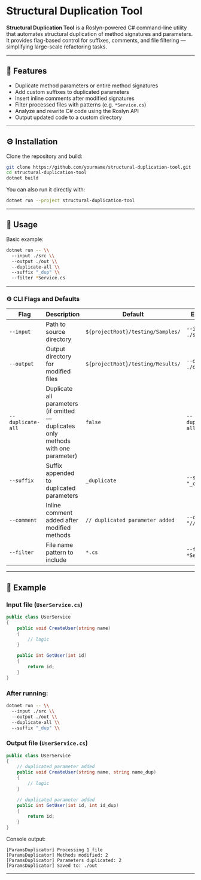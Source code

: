 # Structural Duplication Tool

**Structural Duplication Tool** is a Roslyn-powered C# command-line utility that automates structural duplication of method signatures and parameters.  
It provides flag-based control for suffixes, comments, and file filtering — simplifying large-scale refactoring tasks.

---

## 🚀 Features

- Duplicate method parameters or entire method signatures
- Add custom suffixes to duplicated parameters
- Insert inline comments after modified signatures
- Filter processed files with patterns (e.g. `*Service.cs`)
- Analyze and rewrite C# code using the Roslyn API
- Output updated code to a custom directory

---

## ⚙️ Installation

Clone the repository and build:

```bash
git clone https://github.com/yourname/structural-duplication-tool.git
cd structural-duplication-tool
dotnet build
```

You can also run it directly with:

```bash
dotnet run --project structural-duplication-tool
```

---

## 🧩 Usage

Basic example:

```bash
dotnet run -- \\
  --input ./src \\
  --output ./out \\
  --duplicate-all \\
  --suffix "_dup" \\
  --filter *Service.cs
```

---

### ⚙️ CLI Flags and Defaults

| Flag | Description | Default | Example |
|------|--------------|----------|----------|
| `--input` | Path to source directory | `${projectRoot}/testing/Samples/` | `--input ./src` |
| `--output` | Output directory for modified files | `${projectRoot}/testing/Results/` | `--output ./out` |
| `--duplicate-all` | Duplicate all parameters (if omitted — duplicates only methods with one parameter) | `false` | `--duplicate-all` |
| `--suffix` | Suffix appended to duplicated parameters | `_duplicate` | `--suffix "_copy"` |
| `--comment` | Inline comment added after modified methods | `// duplicated parameter added` | `--comment "// dup"` |
| `--filter` | File name pattern to include | `*.cs` | `--filter *Service.cs` |

---

## 🧠 Example

### Input file (`UserService.cs`)

```csharp
public class UserService
{
    public void CreateUser(string name)
    {
        // logic
    }

    public int GetUser(int id)
    {
        return id;
    }
}
```

### After running:
```bash
dotnet run -- \\
  --input ./src \\
  --output ./out \\
  --duplicate-all \\
  --suffix "_dup" \\
```

### Output file (`UserService.cs`)

```csharp
public class UserService
{
    // duplicated parameter added
    public void CreateUser(string name, string name_dup)
    {
        // logic
    }

    // duplicated parameter added
    public int GetUser(int id, int id_dup)
    {
        return id;
    }
}
```

Console output:
```
[ParamsDuplicator] Processing 1 file
[ParamsDuplicator] Methods modified: 2
[ParamsDuplicator] Parameters duplicated: 2
[ParamsDuplicator] Saved to: ./out
```
---
